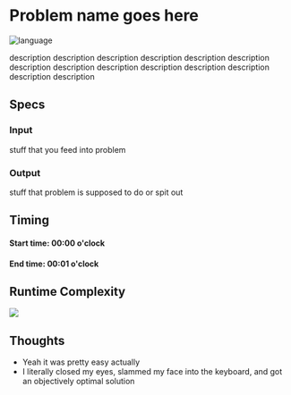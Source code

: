 # Problem name goes here

![language](https://img.shields.io/badge/language-version-purple.svg?cacheSeconds=2592000)

description description description description description description description description description description description description description description

## Specs

### Input

stuff that you feed into problem

### Output

stuff that problem is supposed to do or spit out

## Timing

#### Start time: 00:00 o'clock
<!--- Work happens here --->
#### End time: 00:01 o'clock

## Runtime Complexity

<img src="https://latex.codecogs.com/gif.latex?\cancel{O\left(n^2\right)}\rightarrow%20O\left(nlogn\right)" />

## Thoughts
 - Yeah it was pretty easy actually
 - I literally closed my eyes, slammed my face into the keyboard, and got an objectively optimal solution
